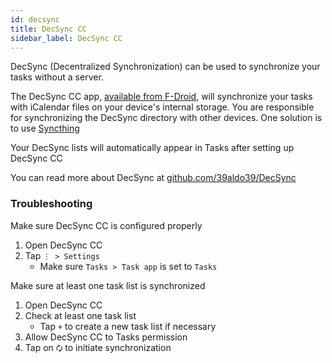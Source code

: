 ```yaml
---
id: decsync
title: DecSync CC
sidebar_label: DecSync CC
---
```

DecSync (Decentralized Synchronization) can be used to synchronize your tasks
without a server.

The DecSync CC app, [available from
F-Droid](https://f-droid.org/packages/org.decsync.cc/), will synchronize your
tasks with iCalendar files on your device's internal storage.  You are
responsible for synchronizing the DecSync directory with other devices. One
solution is to use [Syncthing](https://syncthing.net/)

Your DecSync lists will automatically appear in Tasks after setting up DecSync
CC

You can read more about DecSync at
[github.com/39aldo39/DecSync](https://github.com/39aldo39/DecSync)

### Troubleshooting

Make sure DecSync CC is configured properly

1. Open DecSync CC
2. Tap `⋮ > Settings`
    * Make sure `Tasks > Task app` is set to `Tasks`

Make sure at least one task list is synchronized

1. Open DecSync CC
2. Check at least one task list
    * Tap `+` to create a new task list if necessary
3. Allow DecSync CC to Tasks permission
4. Tap on `🗘` to initiate synchronization


